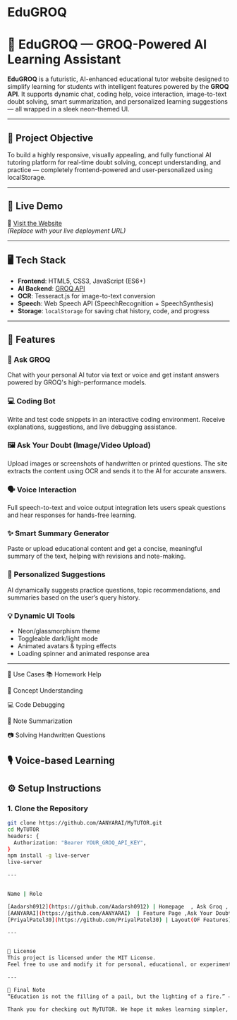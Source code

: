 # EduGROQ
# 🌟 EduGROQ — GROQ-Powered AI Learning Assistant

**EduGROQ** is a futuristic, AI-enhanced educational tutor website designed to simplify learning for students with intelligent features powered by the **GROQ API**. It supports dynamic chat, coding help, voice interaction, image-to-text doubt solving, smart summarization, and personalized learning suggestions — all wrapped in a sleek neon-themed UI.

---

## 🎯 Project Objective

To build a highly responsive, visually appealing, and fully functional AI tutoring platform for real-time doubt solving, concept understanding, and practice — completely frontend-powered and user-personalized using localStorage.

---

## 🚀 Live Demo

🔗 [Visit the Website](https://AANYARAI.github.io/MyTUTOR)  
*(Replace with your live deployment URL)*

---

## 🖥️ Tech Stack

- **Frontend**: HTML5, CSS3, JavaScript (ES6+)
- **AI Backend**: [GROQ API](https://console.groq.com)
- **OCR**: Tesseract.js for image-to-text conversion
- **Speech**: Web Speech API (SpeechRecognition + SpeechSynthesis)
- **Storage**: `localStorage` for saving chat history, code, and progress

---

## 🌟 Features

### 🤖 Ask GROQ
Chat with your personal AI tutor via text or voice and get instant answers powered by GROQ's high-performance models.

### 💻 Coding Bot
Write and test code snippets in an interactive coding environment. Receive explanations, suggestions, and live debugging assistance.

### 🖼️ Ask Your Doubt (Image/Video Upload)
Upload images or screenshots of handwritten or printed questions. The site extracts the content using OCR and sends it to the AI for accurate answers.

### 🗣️ Voice Interaction
Full speech-to-text and voice output integration lets users speak questions and hear responses for hands-free learning.

### ✨ Smart Summary Generator
Paste or upload educational content and get a concise, meaningful summary of the text, helping with revisions and note-making.

### 🎯 Personalized Suggestions
AI dynamically suggests practice questions, topic recommendations, and summaries based on the user’s query history.

### 💡 Dynamic UI Tools
- Neon/glassmorphism theme
- Toggleable dark/light mode
- Animated avatars & typing effects
- Loading spinner and animated response area

---

🧪 Use Cases
📚 Homework Help

🧠 Concept Understanding

💻 Code Debugging

📝 Note Summarization

📷 Solving Handwritten Questions

🎙️ Voice-based Learning
---

## ⚙️ Setup Instructions

### 1. Clone the Repository

```bash
git clone https://github.com/AANYARAI/MyTUTOR.git
cd MyTUTOR
headers: {
  Authorization: "Bearer YOUR_GROQ_API_KEY",
}
npm install -g live-server
live-server

---


Name | Role

[Aadarsh0912](https://github.com/Aadarsh0912) | Homepage  , Ask Groq , CodeBuddy , responsiive , SignUp 
[AANYARAI](https://github.com/AANYARAI)  | Feature Page ,Ask Your Doubt (Image/Video Upload),Smart Summary Generator, Personalized Suggestions
[PriyalPatel30](https://github.com/PriyalPatel30) | Layout(OF Features) , linking,collaboration ,Multilingual page

---


📄 License
This project is licensed under the MIT License.
Feel free to use and modify it for personal, educational, or experimental projects.

---

💬 Final Note
“Education is not the filling of a pail, but the lighting of a fire.” — William Butler Yeats

Thank you for checking out MyTUTOR. We hope it makes learning simpler, faster, and more fun for everyone! 🚀

